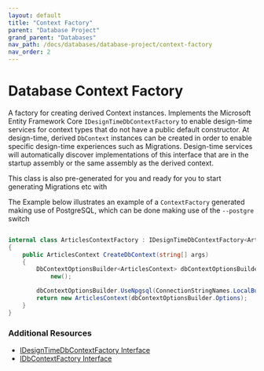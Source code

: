 ```yaml
---
layout: default
title: "Context Factory"
parent: "Database Project"
grand_parent: "Databases"
nav_path: /docs/databases/database-project/context-factory
nav_order: 2
---
```


# Database Context Factory

A factory for creating derived Context instances.  Implements the Microsoft Entity Framework Core `IDesignTimeDbContextFactory` to enable design-time services for context types that do not have a public default constructor. At design-time, derived `DbContext` instances can be created in order to enable specific design-time experiences such as Migrations. Design-time services will automatically discover implementations of this interface that are in the startup assembly or the same assembly as the derived context.

This class is also pre-generated for you and ready for you to start generating Migrations etc with

The Example below illustrates an example of a `ContextFactory` generated making use of PostgreSQL, which can be done making use of the `--postgre` switch
```csharp

internal class ArticlesContextFactory : IDesignTimeDbContextFactory<ArticlesContext>
{
    public ArticlesContext CreateDbContext(string[] args)
    {
        DbContextOptionsBuilder<ArticlesContext> dbContextOptionsBuilder =
            new();

        dbContextOptionsBuilder.UseNpgsql(ConnectionStringNames.LocalBuild);
        return new ArticlesContext(dbContextOptionsBuilder.Options);
    }
}

```

### Additional Resources

* [IDesignTimeDbContextFactory Interface](https://learn.microsoft.com/en-us/dotnet/api/microsoft.entityframeworkcore.design.idesigntimedbcontextfactory-1?view=efcore-6.0)
* [IDbContextFactory Interface](https://learn.microsoft.com/en-us/dotnet/api/system.data.entity.infrastructure.idbcontextfactory-1?view=entity-framework-6.2.0) 

